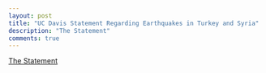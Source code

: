 ```yaml
---
layout: post
title: "UC Davis Statement Regarding Earthquakes in Turkey and Syria"
description: "The Statement"
comments: true
---
```


[The Statement](https://www.ucdavis.edu/news/uc-davis-statement-regarding-earthquakes-turkey-and-syria)

<br />


